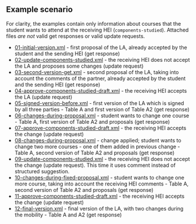 Example scenario
----------------

For clarity, the examples contain only information about courses that the student wants to attend at the receiving HEI (`components-studied`).
Attached files *are not* valid get responses or valid update requests.

* [01-initial-version.xml](01-initial-version.xml) - first proposal of the LA, already accepted by the student and the sending HEI (get response)
* [02-update-components-studied.xml](02-update-components-studied.xml) - the receiving HEI does not accept the LA and proposes some changes (update request)
* [03-second-version-get.xml](03-second-version-get.xml) - second proposal of the LA, taking into account the comments of the partner,
  already accepted by the student and the sending HEI (get response)
* [04-approve-components-studied-draft.xml](04-approve-components-studied-draft.xml) - the receiving HEI accepts the LA (update request)
* [05-signed-version-before.xml](05-signed-version-before.xml) - first version of the LA which is signed by all three parties - Table A and first version of Table A2 (get response)
* [06-changes-during-proposal.xml](06-changes-during-proposal.xml) - student wants to change one course - Table A, first version of Table A2 and proposals (get response)
* [07-approve-components-studied-draft.xml](07-approve-components-studied-draft.xml) - the receiving HEI accepts the change (update request)
* [08-changes-during-proposal.xml](08-changes-during-proposal.xml) - change applied; student wants to change two more courses - one of them added in previous change - Table A, second version of Table A2 and proposals (get response)
* [09-update-components-studied.xml](09-update-components-studied.xml)  - the receiving HEI does not accept the change (update request). This time it uses comment instead of structured suggestion.
* [10-changes-during-fixed-proposal.xml](10-changes-during-fixed-proposal.xml) - student wants to change one more course, taking into account the receiving HEI comments - Table A, second version of Table A2 and proposals (get response)
* [11-approve-components-studied-draft.xml](11-approve-components-studied-draft.xml) - the receiving HEI accepts the change (update request)
* [12-final-version.xml](12-final-version.xml) - final version of the LA, with two changes during the mobility - Table A and A2 (get response) 
